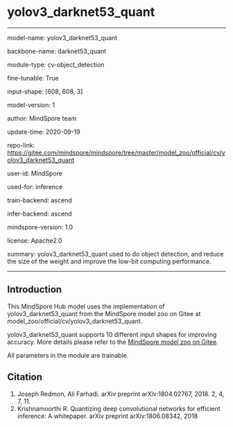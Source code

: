 # yolov3_darknet53_quant

---

model-name: yolov3_darknet53_quant

backbone-name: darknet53_quant

module-type: cv-object_detection

fine-tunable: True

input-shape: [608, 608, 3]

model-version: 1

author: MindSpore team

update-time: 2020-09-19

repo-link: <https://gitee.com/mindspore/mindspore/tree/master/model_zoo/official/cv/yolov3_darknet53_quant>

user-id: MindSpore

used-for: inference

train-backend: ascend

infer-backend: ascend

mindspore-version: 1.0

license: Apache2.0

summary: yolov3_darknet53_quant used to do object detection, and reduce the size of the weight and improve the low-bit computing performance.

---

## Introduction

This MindSpore Hub model uses the implementation of yolov3_darknet53_quant from the MindSpore model zoo on Gitee at model_zoo/official/cv/yolov3_darknet53_quant.

yolov3_darknet53_quant supports 10 different input shapes for improving accuracy. More details please refer to the [MindSpore model zoo on Gitee](https://gitee.com/mindspore/mindspore/blob/master/model_zoo/official/cv/yolov3_darknet53_quant/README.md).

All parameters in the module are trainable.

## Citation

1. Joseph Redmon, Ali Farhadi. arXiv preprint arXiv:1804.02767, 2018. 2, 4, 7, 11.
2. Krishnamoorthi R. Quantizing deep convolutional networks for efficient inference: A whitepaper. arXiv preprint arXiv:1806.08342, 2018
